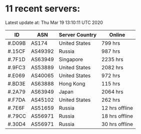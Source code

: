 # 11 recent servers:

Latest update at: Thu Mar 19 13:10:11 UTC 2020

| ID | ASN | Server Country | Online |
| -- | --- | -------------- | ------ |
| #.D09B | AS174 | United States | 799 hrs |
| #.15CF | AS49392 | Russia | 987 hrs |
| #.7F1D | AS63949 | Singapore | 2235 hrs |
| #.9FC3 | AS53889 | United States | 2082 hrs |
| #.E069 | AS40065 | United States | 972 hrs |
| #.BD3E | AS63888 | Hong Kong | 115 hrs |
| #.2A79 | AS63949 | Japan | 2064 hrs |
| #.F7DA | AS45102 | United States | 262 hrs |
| #.7E6F | AS51659 | Russia | 12 hrs offline |
| #.79CC | AS56971 | Russia | 18 hrs offline |
| #.30D4 | AS56971 | Russia | 30 hrs offline |

